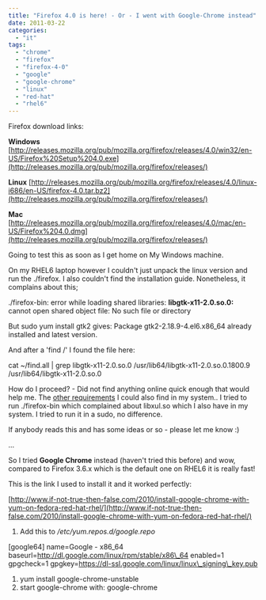 ```yaml
---
title: "Firefox 4.0 is here! - Or - I went with Google-Chrome instead"
date: 2011-03-22
categories: 
  - "it"
tags: 
  - "chrome"
  - "firefox"
  - "firefox-4-0"
  - "google"
  - "google-chrome"
  - "linux"
  - "red-hat"
  - "rhel6"
---
```


Firefox download links:

**Windows** [http://releases.mozilla.org/pub/mozilla.org/firefox/releases/4.0/win32/en-US/Firefox%20Setup%204.0.exe](http://releases.mozilla.org/pub/mozilla.org/firefox/releases/)

**Linux** [http://releases.mozilla.org/pub/mozilla.org/firefox/releases/4.0/linux-i686/en-US/firefox-4.0.tar.bz2](http://releases.mozilla.org/pub/mozilla.org/firefox/releases/)

**Mac** [http://releases.mozilla.org/pub/mozilla.org/firefox/releases/4.0/mac/en-US/Firefox%204.0.dmg](http://releases.mozilla.org/pub/mozilla.org/firefox/releases/)

Going to test this as soon as I get home on My Windows machine.

On my RHEL6 laptop however I couldn't just unpack the linux version and run the ./firefox. I also couldn't find the installation guide. Nonetheless, it complains about this;

./firefox-bin: error while loading shared libraries: **libgtk-x11-2.0.so.0:** cannot open shared object file: No such file or directory﻿

But ﻿sudo yum install gtk2 gives: Package gtk2-2.18.9-4.el6.x86\_64 already installed and latest version.

And after a 'find /' I found the file here:

﻿cat ~/find.all | grep libgtk-x11-2.0.so.0 /usr/lib64/libgtk-x11-2.0.so.0.1800.9 /usr/lib64/libgtk-x11-2.0.so.0

How do I proceed? - Did not find anything online quick enough that would help me. The [other requirements](http://www.mozilla.com/en-US/firefox/system-requirements.html "firefox requirements") I could also find in my system.. I tried to run ./firefox-bin which complained about libxul.so which I also have in my system. I tried to run it in a sudo, no difference.

If anybody reads this and has some ideas or so - please let me know :)

...

So I tried **Google Chrome** instead (haven't tried this before) and wow, compared to Firefox 3.6.x which is the default one on RHEL6 it is really fast!

This is the link I used to install it and it worked perfectly:

[http://www.if-not-true-then-false.com/2010/install-google-chrome-with-yum-on-fedora-red-hat-rhel/](http://www.if-not-true-then-false.com/2010/install-google-chrome-with-yum-on-fedora-red-hat-rhel/)

1. Add this to _/etc/yum.repos.d/google.repo_

\[google64\]
name=Google - x86\_64
baseurl=http://dl.google.com/linux/rpm/stable/x86\_64
enabled=1
gpgcheck=1
gpgkey=https://dl-ssl.google.com/linux/linux\_signing\_key.pub

1. yum install google-chrome-unstable
2. start google-chrome with: google-chrome
